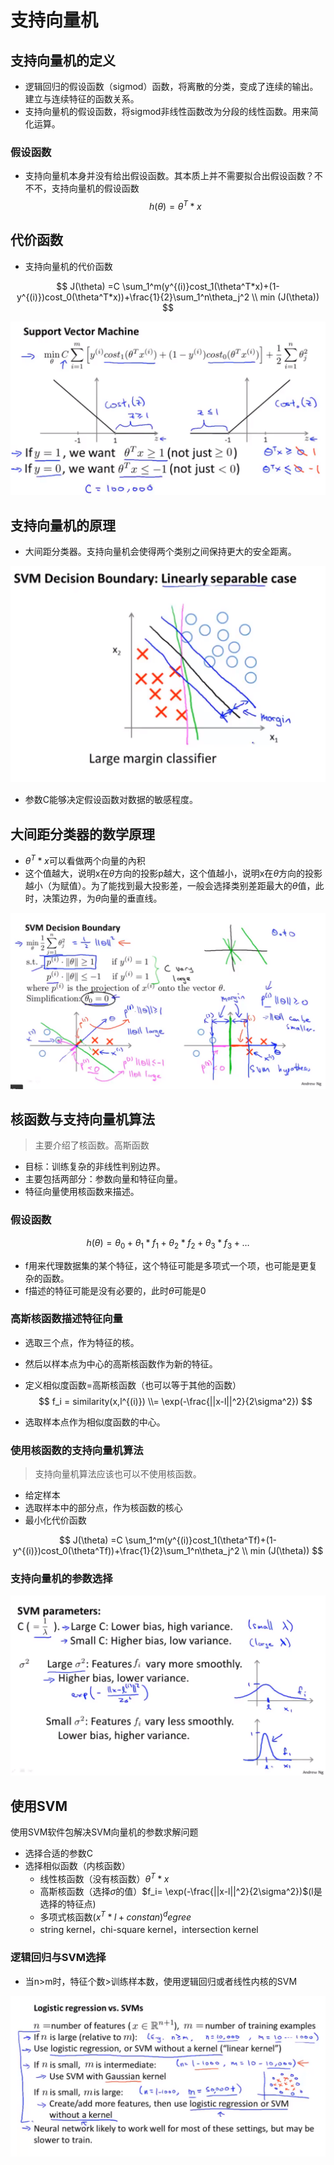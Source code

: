 # 支持向量机

## 支持向量机的定义

* 逻辑回归的假设函数（sigmod）函数，将离散的分类，变成了连续的输出。建立与连续特征的函数关系。
* 支持向量机的假设函数，将sigmod非线性函数改为分段的线性函数。用来简化运算。

### 假设函数
* 支持向量机本身并没有给出假设函数。其本质上并不需要拟合出假设函数？不不不，支持向量机的假设函数
$$
h(\theta)=\theta^T * x
$$

## 代价函数
* 支持向量机的代价函数

$$
J(\theta) =C \sum_1^m(y^{(i)}cost_1(\theta^T*x)+(1-y^{(i)})cost_0(\theta^T*x))+\frac{1}{2}\sum_1^n\theta_j^2
\\
min (J(\theta))
$$

![](../img/支持向量机.png)

## 支持向量机的原理

* 大间距分类器。支持向量机会使得两个类别之间保持更大的安全距离。

![](../img/大间距分类器.png)

* 参数C能够决定假设函数对数据的敏感程度。

## 大间距分类器的数学原理

* $\theta^T*x$可以看做两个向量的內积
* 这个值越大，说明x在$\theta$方向的投影p越大，这个值越小，说明x在$\theta$方向的投影越小（为赋值）。为了能找到最大投影差，一般会选择类别差距最大的$\theta$值，此时，决策边界，为$\theta$向量的垂直线。

![](../img/大间距分类器的数学原理.png)

## 核函数与支持向量机算法

> 主要介绍了核函数。高斯函数

* 目标：训练复杂的非线性判别边界。
* 主要包括两部分：参数向量和特征向量。
* 特征向量使用核函数来描述。

### 假设函数
$$
h(\theta)=\theta_0+\theta_1*f_1+\theta_2*f_2+\theta_3*f_3+\dots
$$
* f用来代理数据集的某个特征，这个特征可能是多项式一个项，也可能是更复杂的函数。
* f描述的特征可能是没有必要的，此时$\theta$可能是0

### 高斯核函数描述特征向量

* 选取三个点，作为特征的核。
* 然后以样本点为中心的高斯核函数作为新的特征。
* 定义相似度函数=高斯核函数（也可以等于其他的函数）
$$
f_i = similarity(x,l^{(i)}) \\= \exp(-\frac{||x-l||^2}{2\sigma^2})
$$

* 选取样本点作为相似度函数的中心。

### 使用核函数的支持向量机算法
> 支持向量机算法应该也可以不使用核函数。

* 给定样本
* 选取样本中的部分点，作为核函数的核心
* 最小化代价函数

$$
J(\theta) =C \sum_1^m(y^{(i)}cost_1(\theta^Tf)+(1-y^{(i)})cost_0(\theta^Tf))+\frac{1}{2}\sum_1^n\theta_j^2
\\
min (J(\theta))
$$

### 支持向量机的参数选择

![](../img/支持向量机参数.png)


## 使用SVM

使用SVM软件包解决SVM向量机的参数求解问题

* 选择合适的参数C
* 选择相似函数（内核函数）
  * 线性核函数（没有核函数）$\theta^T*x$
  * 高斯核函数（选择$\sigma$的值）$f_i= \exp(-\frac{||x-l||^2}{2\sigma^2})$(l是选择的特征点)
  * 多项式核函数$(x^T*l+constan)^degree$
  * string kernel，chi-square kernel，intersection kernel

### 逻辑回归与SVM选择

* 当n>m时，特征个数>训练样本数，使用逻辑回归或者线性内核的SVM

![](../img/分类算法选择.png)